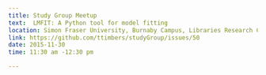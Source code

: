 ```yaml
---
title: Study Group Meetup
text:  LMFIT: A Python tool for model fitting
location: Simon Fraser University, Burnaby Campus, Libraries Research Commons
link: https://github.com/ttimbers/studyGroup/issues/50
date: 2015-11-30
time: 11:30 am -12:30 pm

---
```

